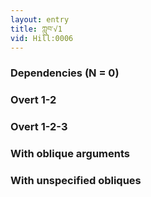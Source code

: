 ```yaml
---
layout: entry
title: ཀླུབ་√1
vid: Hill:0006
---
```

### Dependencies (N = 0)


### Overt 1-2


### Overt 1-2-3


### With oblique arguments


### With unspecified obliques
